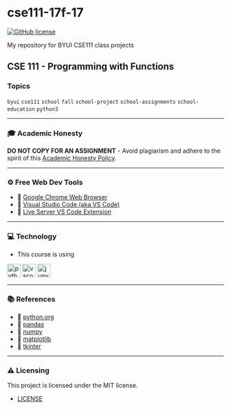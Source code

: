 # cse111-17f-17

[![GitHub license](https://img.shields.io/github/license/vwolfley/cse110-22w-22?style=flat-square)](https://github.com/vwolfley/cse110-22w-22/blob/main/LICENSE)

My repository for BYUI CSE111 class projects

## CSE 111 - Programming with Functions

### Topics
`byui` `cse111` `school` `fall` `school-project` `school-assignments` `school-education` `python3`

---

### 🎓 Academic Honesty

**DO NOT COPY FOR AN ASSIGNMENT** - Avoid plagiarism and adhere to the spirit of this [Academic Honesty Policy](https://www.freecodecamp.org/news/academic-honesty-policy/).

---

### ⚙ Free Web Dev Tools

- 🔗 [Google Chrome Web Browser](https://google.com/chrome/)
- 🔗 [Visual Studio Code (aka VS Code)](https://code.visualstudio.com/)
- 🔗 [Live Server VS Code Extension](https://marketplace.visualstudio.com/items?itemName=ritwickdey.LiveServer)

---

### 💻 Technology
- This course is using 

<a href="https://www.python.org/" title="vscode"><img src="https://github.com/get-icon/geticon/raw/master/icons/python.svg" alt="python" width="31px" height="31px"></a>
<a href="https://code.visualstudio.com/" title="vscode"><img src="https://github.com/get-icon/geticon/raw/master/icons/visual-studio-code.svg" alt="vscode" width="31px" height="31px"></a>
<a href="https://jupyter.org/" title="vscode"><img src="https://github.com/get-icon/geticon/raw/master/icons/jupyter.svg" alt="jupyter" width="31px" height="31px"></a>

---

### 📚 References

- 🔗 [python.org](https://www.python.org/)
- 🔗 [pandas](https://pandas.pydata.org/)
- 🔗 [numpy](https://numpy.org/)
- 🔗 [matplotlib](https://matplotlib.org/)
- 🔗 [tkinter](https://docs.python.org/3/library/tkinter.html)

---

### :warning: Licensing

This project is licensed under the MIT license.

-   [LICENSE](LICENSE)
